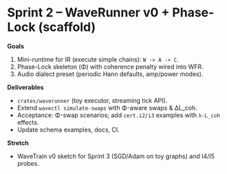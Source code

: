 # Sprint 2 – WaveRunner v0 + Phase-Lock (scaffold)

**Goals**
1. Mini-runtime for IR (execute simple chains): `W -> A -> C`.
2. Phase-Lock skeleton (Φ) with coherence penalty wired into WFR.
3. Audio dialect preset (periodic Hann defaults, amp/power modes).

**Deliverables**
- `crates/waverunner` (toy executor, streaming tick API).
- Extend `wavectl simulate-swaps` with Φ-aware swaps & ΔL_coh.
- Acceptance: Φ-swap scenarios; add `cert.i2/i3` examples with `λ·L_coh` effects.
- Update schema examples, docs, CI.

**Stretch**
- WaveTrain v0 sketch for Sprint 3 (SGD/Adam on toy graphs) and I4/I5 probes.
